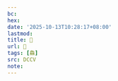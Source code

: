```yaml
---
bc:
hex:
date: '2025-10-13T10:28:17+08:00'
lastmod:
title: 􅤀
url: 􅤀
tags: [鱻]
src: DCCV
note:
---
```

